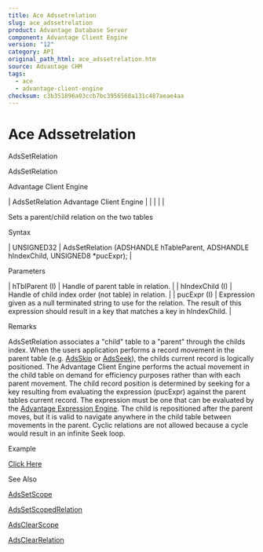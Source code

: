 ```yaml
---
title: Ace Adssetrelation
slug: ace_adssetrelation
product: Advantage Database Server
component: Advantage Client Engine
version: "12"
category: API
original_path_html: ace_adssetrelation.htm
source: Advantage CHM
tags:
  - ace
  - advantage-client-engine
checksum: c3b351896a03ccb7bc3956568a131c487aeae4aa
---
```


# Ace Adssetrelation

AdsSetRelation

AdsSetRelation

Advantage Client Engine

| AdsSetRelation  Advantage Client Engine |  |  |  |  |

Sets a parent/child relation on the two tables

Syntax

| UNSIGNED32 | AdsSetRelation (ADSHANDLE hTableParent,  ADSHANDLE hIndexChild,  UNSIGNED8 \*pucExpr); |

Parameters

| hTblParent (I) | Handle of parent table in relation. |
| hIndexChild (I) | Handle of child index order (not table) in relation. |
| pucExpr (I) | Expression given as a null terminated string to use for the relation. The result of this expression should result in a key that matches a key in hIndexChild. |

Remarks

AdsSetRelation associates a "child" table to a "parent" through the childs index. When the users application performs a record movement in the parent table (e.g. [AdsSkip](ace_adsskip.md) or [AdsSeek](ace_adsseek.md)), the childs current record is logically positioned. The Advantage Client Engine performs the actual movement in the child table on demand for efficiency purposes rather than with each parent movement. The child record position is determined by seeking for a key resulting from evaluating the expression (pucExpr) against the parent tables current record. The expression must be one that can be evaluated by the [Advantage Expression Engine](master_advantage_expression_engine.md). The child is repositioned after the parent moves, but it is valid to navigate anywhere in the child table between movements in the parent. Cyclic relations are not allowed because a cycle would result in an infinite Seek loop.

Example

[Click Here](ace_examples.md#adssetrelationexample)

See Also

[AdsSetScope](ace_adssetscope.md)

[AdsSetScopedRelation](ace_adssetscopedrelation.md)

[AdsClearScope](ace_adsclearscope.md)

[AdsClearRelation](ace_adsclearrelation.md)
